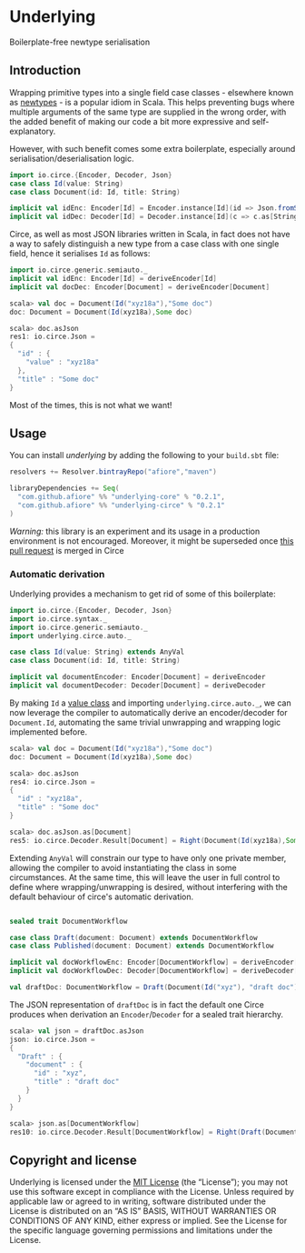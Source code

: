 # Underlying

Boilerplate-free newtype serialisation

## Introduction

Wrapping primitive types into a single field case classes - elsewhere known as [newtypes](https://wiki.haskell.org/Newtype) -
is a popular idiom in Scala. This helps preventing bugs where multiple arguments
of the same type are supplied in the wrong order, with the added benefit of
making our code a bit more expressive and self-explanatory.

However, with such benefit comes some extra boilerplate, especially around 
serialisation/deserialisation logic.

```scala
import io.circe.{Encoder, Decoder, Json}
case class Id(value: String)
case class Document(id: Id, title: String)

implicit val idEnc: Encoder[Id] = Encoder.instance[Id](id => Json.fromString(id.value))
implicit val idDec: Decoder[Id] = Decoder.instance[Id](c => c.as[String].map(Id(_)))
```

Circe, as well as most JSON libraries written in Scala, in fact does not have a way to safely distinguish a
new type from a case class with one single field, hence it serialises `Id` as 
follows:



```scala
import io.circe.generic.semiauto._
implicit val idEnc: Encoder[Id] = deriveEncoder[Id]
implicit val docDec: Encoder[Document] = deriveEncoder[Document]
```
```scala
scala> val doc = Document(Id("xyz18a"),"Some doc")
doc: Document = Document(Id(xyz18a),Some doc)

scala> doc.asJson 
res1: io.circe.Json =
{
  "id" : {
    "value" : "xyz18a"
  },
  "title" : "Some doc"
}
```

Most of the times, this is not what we want!

## Usage

You can install _underlying_ by adding the following to your `build.sbt` file:

```scala
resolvers += Resolver.bintrayRepo("afiore","maven")

libraryDependencies += Seq(
  "com.github.afiore" %% "underlying-core" % "0.2.1",
  "com.github.afiore" %% "underlying-circe" % "0.2.1"
)
```

*Warning:* this library is an experiment and its usage in a production environment
is not encouraged. Moreover, it might be superseded once [this pull request](https://github.com/circe/circe/issues/469) is merged
in Circe

### Automatic derivation

Underlying provides a mechanism to get rid of some of this boilerplate:

```scala
import io.circe.{Encoder, Decoder, Json}
import io.circe.syntax._
import io.circe.generic.semiauto._
import underlying.circe.auto._

case class Id(value: String) extends AnyVal
case class Document(id: Id, title: String)

implicit val documentEncoder: Encoder[Document] = deriveEncoder
implicit val documentDecoder: Decoder[Document] = deriveDecoder
```

By making `Id` a [value class](https://docs.scala-lang.org/overviews/core/value-classes.html) and importing `underlying.circe.auto._`, 
we can now leverage the compiler to automatically derive an encoder/decoder for 
`Document.Id`, automating the same trivial unwrapping and wrapping logic implemented 
before.

```scala
scala> val doc = Document(Id("xyz18a"),"Some doc")
doc: Document = Document(Id(xyz18a),Some doc)

scala> doc.asJson 
res4: io.circe.Json =
{
  "id" : "xyz18a",
  "title" : "Some doc"
}

scala> doc.asJson.as[Document]
res5: io.circe.Decoder.Result[Document] = Right(Document(Id(xyz18a),Some doc))
```

Extending `AnyVal` will constrain our type to have only one private member, allowing 
the compiler to avoid instantiating the class in some circumstances. At the same time,
this will leave the user in full control to define where wrapping/unwrapping is desired,
without interfering with the default behaviour of circe's automatic derivation.

```scala

sealed trait DocumentWorkflow

case class Draft(document: Document) extends DocumentWorkflow
case class Published(document: Document) extends DocumentWorkflow

implicit val docWorkflowEnc: Encoder[DocumentWorkflow] = deriveEncoder[DocumentWorkflow]
implicit val docWorkflowDec: Decoder[DocumentWorkflow] = deriveDecoder[DocumentWorkflow]

val draftDoc: DocumentWorkflow = Draft(Document(Id("xyz"), "draft doc"))
```

The JSON representation of `draftDoc` is in fact the default one Circe produces when
derivation an `Encoder`/`Decoder` for a sealed trait hierarchy.

```scala
scala> val json = draftDoc.asJson
json: io.circe.Json =
{
  "Draft" : {
    "document" : {
      "id" : "xyz",
      "title" : "draft doc"
    }
  }
}

scala> json.as[DocumentWorkflow]
res10: io.circe.Decoder.Result[DocumentWorkflow] = Right(Draft(Document(Id(xyz),draft doc)))
```

## Copyright and license

Underlying is licensed under the [MIT License](https://opensource.org/licenses/MIT) (the “License”); you may not use this software except in compliance with the License.
Unless required by applicable law or agreed to in writing, software distributed under the License is distributed on an “AS IS” BASIS, WITHOUT WARRANTIES OR CONDITIONS OF ANY KIND, either express or implied. See the License for the specific language governing permissions and limitations under the License.
